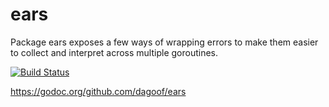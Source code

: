 ears
====

Package ears exposes a few ways of wrapping errors to make them easier to
collect and interpret across multiple goroutines.

[![Build Status](https://drone.io/github.com/dagoof/ears/status.png)](https://drone.io/github.com/dagoof/ears/latest)

https://godoc.org/github.com/dagoof/ears
